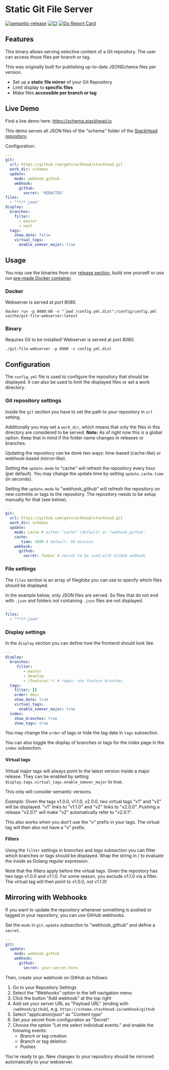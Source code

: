 # Static Git File Server

[![semantic-release](https://img.shields.io/badge/%20%20%F0%9F%93%A6%F0%9F%9A%80-semantic--release-e10079.svg)](https://github.com/go-semantic-release/semantic-release)
[![CI](https://github.com/saitho/git-file-webserver/workflows/CI/badge.svg?branch=master)](https://github.com/saitho/git-file-webserver/actions?query=workflow%3ACI+branch%3Amaster)
[![Go Report Card](https://goreportcard.com/badge/github.com/saitho/git-file-webserver)](https://goreportcard.com/report/github.com/saitho/git-file-webserver)

## Features

This binary allows serving selective content of a Git repository.
The user can access those files per branch or tag.

This was originally built for publishing up-to-date JSONSchema files per version.

* Set up a **static file mirror** of your Git Repository
* Limit display to **specific files**
* Make files **accessible per branch or tag**

## Live Demo

Find a live demo here: https://schema.stackhead.io

This demo serves all JSON files of the "schema" folder of the [StackHead repository](https://github.com/getstackhead/stackhead).

Configuration:
```yaml
---
git:
  url: https://github.com/getstackhead/stackhead.git
  work_dir: schemas
  update:
    mode: webhook_github
    webhook:
      github:
        secret: 'REDACTED'
files:
  - "**/*.json"
display:
  branches:
    filter:
      - master
      - next
  tags:
    show_date: false
    virtual_tags:
      enable_semver_major: true
```

## Usage

You may use the binaries from our [release section](https://github.com/saitho/git-file-webserver/releases), build one yourself or use our [pre-made Docker container](https://hub.docker.com/r/saitho/git-file-webserver).

### Docker

Webserver is served at port 8080.

```
docker run -p 8080:80 -v "`pwd`/config.yml.dist":/config/config.yml saitho/git-file-webserver:latest
```

### Binary

Requires Git to be installed! Webserver is served at port 8080.

```
./git-file-webserver -p 8080 -c config.yml.dist
```

## Configuration

The `config.yml` file is used to configure the repository that should be displayed.
It can also be used to limit the displayed files or set a work directory.

### Git repository settings

Inside the `git` section you have to set the path to your repository in `url` setting.

Additionally you may set a `work_dir`, which means that only the files in this directory are considered to be served.
**Note:** As of right now this is a global option. Keep that in mind if the folder name changes in releases or branches.

Updating the repository can be done two ways: time-based (cache-like) or webhook-based (mirror-like).

Setting the `update.mode` to "cache" will refresh the repository every hour (per default).
You may change the update time by setting `update.cache.time` (in seconds).

Setting the `update.mode` to "webhook_github" will refresh the repository on new commits or tags to the repository.
The repository needs to be setup manually for that (see below).

```yaml
---
git:
  url: https://github.com/getstackhead/stackhead.git
  work_dir: schemas
  update:
    mode: cache # either "cache" (default) or "webhook_github"
    cache:
       time: 3600 # default: 60 minutes
    webhook:
      github:
        secret: foobar # secret to be used with GitHub webhook
```

### File settings

The `files` section is an array of fileglobs you can use to specify which files should be displayed.

In the example below, only JSON files are served. So files that do not end with `.json` and folders not containing `.json` files are not displayed.

```yaml
---
files:
  - "**/*.json"
```

### Display settings

In the `display` section you can define how the frontend should look like.

```yaml
---
display:
  branches:
     filter:
        - master
        - develop
        - /feature/.*/ # regex: any feature branches
  tags:
    filter: []
    order: desc
    show_date: true
    virtual_tags:
      enable_semver_major: true
  index:
    show_branches: true
    show_tags: true
```

You may change the `order` of tags or hide the tag date in `tags` subsection.

You can also toggle the display of branches or tags for the index page in the `index` subsection.

#### Virtual tags

Virtual major tags will always point to the latest version inside a major release.
They can be enabled by setting `display.tags.virtual_tags.enable_semver_major` to true.

This only will consider semantic versions.

_Example:_ Given the tags v1.0.0, v1.1.0, v2.0.0, two virtual tags "v1" and "v2" will be displayed.
"v1" links to "v1.1.0" and "v2" links to "v2.0.0".
Pushing a release "v2.0.1" will make "v2" automatically refer to "v2.0.1".

This also works when you don't use the "v" prefix in your tags. The virtual tag will then also not have a "v" prefix.

#### Filters

Using the `filter` settings in _branches_ and _tags_ subsection you can filter which branches or tags should be displayed.
Wrap the string in / to evaluate the inside as Golang regular expression.

Note that the filters apply before the virtual tags.
Given the repostory has two tags v1.0.0 and v1.1.0.
For some reason, you exclude v1.1.0 via a filter.
The virtual tag will then point to v1.0.0, not v1.1.0!


## Mirroring with Webhooks

If you want to update the repository whenever something is pushed or tagged in your repository, you can use GitHub webhooks.

Set the `mode` in `git.update` subsection to "webhook_github" and define a `secret`.

```yaml
---
git:
  update:
    mode: webhook_github
    webhook:
      github:
        secret: your-secret-here
```

Then, create your webhook on GitHub as follows:

1. Go to your Repository Settings
2. Select the "Webhooks" option in the left navigation menu
3. Click the button "Add webhook" at the top right
4. Add set your server URL as "Payload URL" (ending with `/webhook/github`), e.g. `https://schema.stackhead.io/webhook/github`
5. Select "application/json" as "Content type"
6. Set your secret from configuration as "Secret"
7. Choose the option "Let me select individual events." and enable the folowing events:
   * Branch or tag creation
   * Branch or tag deletion
   * Pushes

You're ready to go. New changes to your repository should be mirrored automatically to your webserver.
